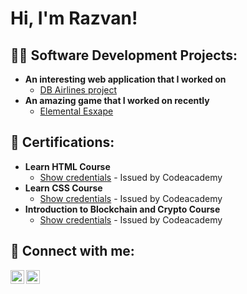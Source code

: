 <h1>Hi, I'm Razvan! </h1>

<h2>👨‍💻 Software Development Projects:</h2>

- <b> An interesting web application that I worked on </b>
  - [DB Airlines project](https://github.com/bog1200/DB_Airline_Project)
- <b> An amazing game that I worked on recently </b>
  - [Elemental Esxape](https://github.com/bog1200/ElementalEscape)
 
<h2> 📄 Certifications:</h2>

- <b> Learn HTML Course </b>
  - [Show credentials](https://www.codecademy.com/profiles/chrisharris101/certificates/9eb0741e5ebef1f9f58a53bfac67d3a7) - Issued by Codeacademy
- <b> Learn CSS Course </b>
  - [Show credentials](https://www.codecademy.com/profiles/chrisharris101/certificates/9a5bb1fc45b4281af1fffec93b0aaf05) - Issued by Codeacademy
- <b> Introduction to Blockchain and Crypto Course </b>
  - [Show credentials](https://www.codecademy.com/profiles/chrisharris101/certificates/029aafc1045f406d9df401b3376a17a3) - Issued by Codeacademy
    
<h2> 🤳 Connect with me:</h2>

[<img align="left" alt="RazvanCristea | LinkedIn" width="22px" src="https://cdn.jsdelivr.net/npm/simple-icons@v3/icons/linkedin.svg" />][linkedin]
[<img align="left" alt="RazvanCristea | Instagram" width="22px" src="https://cdn.jsdelivr.net/npm/simple-icons@v3/icons/instagram.svg" />][instagram]

[instagram]: https://www.instagram.com/chrisharris_101/
[linkedin]: https://www.linkedin.com/in/razvancristea1/
